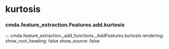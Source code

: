 # kurtosis

### cmda.feature_extraction.Features.add.kurtosis
::: cmda.feature_extraction._add_functions._AddFeatures.kurtosis
    rendering:
      show_root_heading: false
      show_source: false